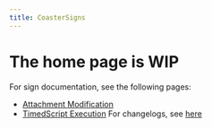 ```yaml
---
title: CoasterSigns
---
```

# The home page is WIP
For sign documentation, see the following pages:
- [Attachment Modification](/signs/attachment.html)
- [TimedScript Execution](/signs/timedscript.html)
For changelogs, see [here](/changelogs)